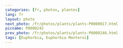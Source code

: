```yaml
---
categories: [fr, photos, plantes]
lang: fr
layout: photo
next_photo: /fr/photos/plants/plants-P0000017.html
picname: P0000242
prev_photo: /fr/photos/plants/plants-P0000246.html
tags: [Euphorbia, Euphorbia Monteroi]
---
```

